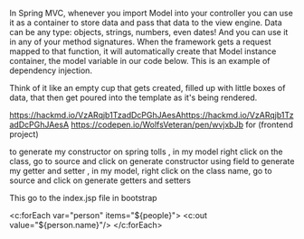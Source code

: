 


In Spring MVC, whenever you import Model into your controller you can use it as a container to store data and pass that data to the view engine. Data can be any type: objects, strings, numbers, even dates! And you can use it in any of your method signatures. When the framework gets a request mapped to that function, it will automatically create that Model instance container, the model variable in our code below. This is an example of dependency injection.

Think of it like an empty cup that gets created, filled up with little boxes of data, that then get poured into the template as it's being rendered.





https://hackmd.io/VzARqjb1TzadDcPGhJAesAhttps://hackmd.io/VzARqjb1TzadDcPGhJAesA
https://codepen.io/WolfsVeteran/pen/wvjxbJb for (frontend project)

to generate my constructor on spring tolls , in my model right click on the class, go to source and click on generate constructor using field
to generate my getter and setter , in my model, right click on the class  name, go to source and click on generate getters and setters

This go to the index.jsp file in bootstrap

<c:forEach var="person" items="${people}">
    <c:out value="${person.name}"/>
</c:forEach>